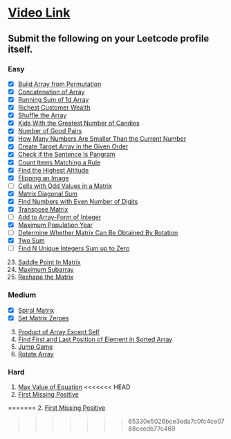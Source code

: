# [Video Link](https://youtu.be/n60Dn0UsbEk)

## Submit the following on your Leetcode profile itself.

### Easy
- [x] [Build Array from Permutation](https://leetcode.com/problems/build-array-from-permutation/)
- [x] [Concatenation of Array](https://leetcode.com/problems/concatenation-of-array/)
- [x] [Running Sum of 1d Array](https://leetcode.com/problems/running-sum-of-1d-array/)
- [x] [Richest Customer Wealth](https://leetcode.com/problems/richest-customer-wealth/)
- [x] [Shuffle the Array](https://leetcode.com/problems/shuffle-the-array/)
- [x] [Kids With the Greatest Number of Candies](https://leetcode.com/problems/kids-with-the-greatest-number-of-candies/)
- [x] [Number of Good Pairs](https://leetcode.com/problems/number-of-good-pairs/)
- [x] [How Many Numbers Are Smaller Than the Current Number](https://leetcode.com/problems/how-many-numbers-are-smaller-than-the-current-number/)
- [x] [Create Target Array in the Given Order](https://leetcode.com/problems/create-target-array-in-the-given-order/)
- [x] [Check if the Sentence Is Pangram](https://leetcode.com/problems/check-if-the-sentence-is-pangram/)
- [x]  [Count Items Matching a Rule](https://leetcode.com/problems/count-items-matching-a-rule/)
- [x]  [Find the Highest Altitude](https://leetcode.com/problems/find-the-highest-altitude/)
- [x] [Flipping an Image](https://leetcode.com/problems/flipping-an-image/)
- [ ] [Cells with Odd Values in a Matrix](https://leetcode.com/problems/cells-with-odd-values-in-a-matrix/)
- [x] [Matrix Diagonal Sum](https://leetcode.com/problems/matrix-diagonal-sum/)
- [x] [Find Numbers with Even Number of Digits](https://leetcode.com/problems/find-numbers-with-even-number-of-digits/)
- [x] [Transpose Matrix](https://leetcode.com/problems/transpose-matrix/)
- [ ] [Add to Array-Form of Integer](https://leetcode.com/problems/add-to-array-form-of-integer/)
- [x] [Maximum Population Year](https://leetcode.com/problems/maximum-population-year/)
- [ ] [Determine Whether Matrix Can Be Obtained By Rotation](https://leetcode.com/problems/determine-whether-matrix-can-be-obtained-by-rotation/)
- [x] [Two Sum](https://leetcode.com/problems/two-sum/)
- [ ]  [Find N Unique Integers Sum up to Zero](https://leetcode.com/problems/find-n-unique-integers-sum-up-to-zero/)
23. [Saddle Point In Matrix](https://leetcode.com/problems/lucky-numbers-in-a-matrix/)
24. [Maximum Subarray](https://leetcode.com/problems/maximum-subarray/)
25. [Reshape the Matrix](https://leetcode.com/problems/reshape-the-matrix/)

### Medium
- [x] [Spiral Matrix](https://leetcode.com/problems/spiral-matrix/)
- [x] [Set Matrix Zeroes](https://leetcode.com/problems/set-matrix-zeroes/)
3. [Product of Array Except Self](https://leetcode.com/problems/product-of-array-except-self/)
4. [Find First and Last Position of Element in Sorted Array](https://leetcode.com/problems/find-first-and-last-position-of-element-in-sorted-array/)
5. [Jump Game](https://leetcode.com/problems/jump-game/)
6. [Rotate Array](https://leetcode.com/problems/rotate-array/)

### Hard
1. [Max Value of Equation](https://leetcode.com/problems/max-value-of-equation/)
<<<<<<< HEAD
2. [ First Missing Positive](https://leetcode.com/problems/first-missing-positive/)


=======
2. [First Missing Positive](https://leetcode.com/problems/first-missing-positive/)
>>>>>>> 65330e5026bce3eda7c0fc4ce0788ceedb77c469
